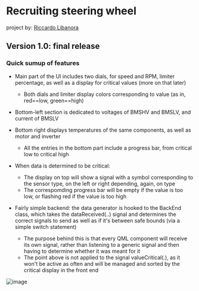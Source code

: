 # Recruiting steering wheel
project by: [Riccardo Libanora](https://github.com/rrikiliba)

## Version 1.0: final release

### Quick sumup of features

- Main part of the UI includes two dials, for speed and RPM, limiter percentage, as well as a display for critical values (more on that later)
  - Both dials and limiter display colors corresponding to value (as in, red==low, green==high)

- Bottom-left section is dedicated to voltages of BMSHV and BMSLV, and current of BMSLV
- Bottom right displays temperatures of the same components, as well as motor and inverter
  - All the entries in the bottom part include a progress bar, from critical low to critical high 

- When data is determined to be critical:
  - The display on top will show a signal with a symbol corresponding to the sensor type, on the left or right depending, again, on type
  - The correspomding progress bar will be empty if the value is too low, or flashing red if the value is too high

- Fairly simple backend: the data generator is hooked to the BackEnd class, which takes the dataReceived(..) signal and determines the correct signals to send as well as if it's between safe bounds (via a simple switch statement)
  - The purpose behind this is that every QML component will receive its own signal, rather than listening to a generic signal and then having to determine whether it was meant for it
  - The point above is not applied to the signal valueCritical(.), as it won't be active as often and will be managed and sorted by the critical display in the front end

![image](https://user-images.githubusercontent.com/113705896/193797342-fe2f5279-7f68-4312-9643-3759b37420d2.png)
